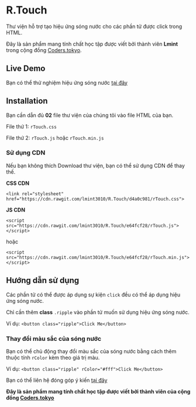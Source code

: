 # R.Touch
Thư viện hỗ trợ tạo hiệu ứng sóng nước cho các phần tử được click trong HTML. 

Đây là sản phẩm mang tính chất học tập được viết bởi thành viên **Lmint** trong cộng đồng [Coders.tokyo](https://coders.tokyo).

## Live Demo
Bạn có thể thử nghiệm hiệu ứng sóng nước [tại đây](http://luminhthong.com/rTouch/)

## Installation
Bạn cần dẫn đủ **02** file thư viện của chúng tôi vào file HTML của bạn.

File thứ 1: `rTouch.css`

File thứ 2: `rTouch.js` hoặc `rTouch.min.js`

### Sử dụng CDN
Nếu bạn không thích Download thư viện, bạn có thể sử dụng CDN để thay thế.

**CSS CDN**

`<link rel="stylesheet" href="https://cdn.rawgit.com/lmint3010/R.Touch/d4a0c981/rTouch.css">`

**JS CDN**

`<script src="https://cdn.rawgit.com/lmint3010/R.Touch/e64fcf28/rTouch.js"></script>`

hoặc

`<script src="https://cdn.rawgit.com/lmint3010/R.Touch/e64fcf28/rTouch.min.js"></script>`

## Hướng dẫn sử dụng
Các phần tử có thể được áp dụng sự kiện `click` đều có thể áp dụng hiệu ứng sóng nước.

Chỉ cần thêm **class** `.ripple` vào phần tử muốn sử dụng hiệu ứng sóng nước.

Ví dụ: `<button class="ripple">Click Me</button>`

### Thay đổi màu sắc của sóng nước

Bạn có thể chủ động thay đổi màu sắc của sóng nước bằng cách thêm thuộc tính `rColor` kèm theo giá trị màu.

Ví dụ: `<button class="ripple" rColor="#fff">Click Me</button>`

Bạn có thể liên hệ đóng góp ý kiến [tại đây](https://www.facebook.com/nhim175?ref=br_rs)

**Đây là sản phẩm mang tính chất học tập được viết bởi thành viên của cộng đồng [Coders.tokyo](https://coders.tokyo)**
